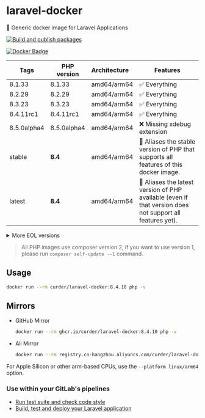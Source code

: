 # laravel-docker

🐳 Generic docker image for Laravel Applications

[![Build and publish packages](https://github.com/curder/laravel-docker/actions/workflows/packages.yml/badge.svg?branch=master)](https://github.com/curder/laravel-docker/actions/workflows/packages.yml)

[![Docker Badge](https://img.shields.io/docker/pulls/curder/laravel-docker)](https://hub.docker.com/r/curder/laravel-docker/)

| Tags        | PHP version | Architecture | Features                                                                                                 |
|-------------|-------------|:-------------|----------------------------------------------------------------------------------------------------------|
| 8.1.33      | 8.1.33      | amd64/arm64  | ✅ Everything                                                                                             |
| 8.2.29      | 8.2.29      | amd64/arm64  | ✅ Everything                                                                                             |
| 8.3.23      | 8.3.23      | amd64/arm64  | ✅ Everything                                                                                             |
| 8.4.11rc1   | 8.4.11rc1   | amd64/arm64  | ✅ Everything                                                                                             |
| 8.5.0alpha4 | 8.5.0alpha4 | amd64/arm64  | ❌ Missing xdebug extension                                                                               |
| stable      | **8.4**     | amd64/arm64  | 🔗 Aliases the stable version of PHP that supports all features of this docker image.                    |
| latest      | **8.4**     | amd64/arm64  | 🔗 Aliases the latest version of PHP available (even if that version does not support all features yet). |

<details>
<summary>More EOL versions</summary>

| Tags   | PHP version | Architecture | Features     |
|--------|-------------|:-------------|--------------|
| 5.6.40 | 5.6.40      | amd64        | ✅ Everything |
| 7.0.33 | 7.0.33      | amd64        | ✅ Everything |
| 7.1.33 | 7.1.33      | amd64/arm64  | ✅ Everything |
| 7.2.34 | 7.2.34      | amd64/arm64  | ✅ Everything |
| 7.3.33 | 7.3.33      | amd64/arm64  | ✅ Everything |
| 7.4.33 | 7.4.33      | amd64/arm64  | ✅ Everything |
| 8.0.30 | 8.0.30      | amd64/arm64  | ✅ Everything |

</details>

> All PHP images use composer version 2, if you want to use version 1, please run `composer self-update --1` command.

## Usage

```bash
docker run --rm curder/laravel-docker:8.4.10 php -v
```

## Mirrors

- GitHub Mirror

    ```bash
    docker run --rm ghcr.io/curder/laravel-docker:8.4.10 php -v
    ```

- Ali Mirror

    ```bash
    docker run --rm registry.cn-hangzhou.aliyuncs.com/curder/laravel-docker:8.4.10 php -v
    ```

For Apple Silicon or other arm-based CPUs, use the `--platform linux/arm64` option.

### Use within your GitLab's pipelines

- [Run test suite and check code style](http://lorisleiva.com/using-gitlabs-pipeline-with-laravel/)
- [Build, test and deploy your Laravel application](http://lorisleiva.com/laravel-deployment-using-gitlab-pipelines/)

